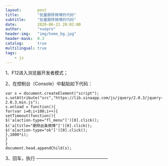 ```yaml
---
layout:       post
title:        "批量删除微博的代码"
subtitle:     "批量删除微博的代码"
date:         2020-06-21 20:02:00
author:       "xuepro"
header-img:   "img/home_bg.jpg"
header-mask:  0.3
catalog:      true
multilingual: true
tags:
    - js
---
```


1、F12进入浏览器开发者模式；

2、在控制台（Console）中黏贴如下代码：

```
var s = document.createElement("script");
s.setAttribute("src","https://lib.sinaapp.com/js/jquery/2.0.3/jquery-2.0.3.min.js");
s.onload = function(){
for(var i=0;i<100;i++){
setTimeout(function(){
$('a[action-type="fl_menu"]')[0].click();
$('a[title="删除此条微博"]')[0].click();
$('a[action-type="ok"]')[0].click();
},1000*i);
}
}
document.head.appendChild(s);
```

3、回车，执行
————————————————

